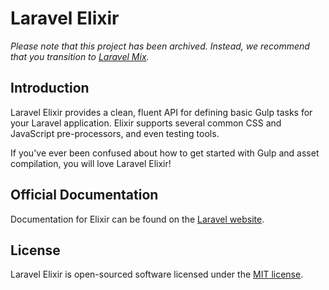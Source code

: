 # Laravel Elixir

*Please note that this project has been archived. Instead, we recommend that you transition to [Laravel Mix](https://github.com/jeffreyway/laravel-mix).*


## Introduction

Laravel Elixir provides a clean, fluent API for defining basic Gulp tasks for your Laravel application. Elixir supports several common CSS and JavaScript pre-processors, and even testing tools.

If you've ever been confused about how to get started with Gulp and asset compilation, you will love Laravel Elixir!

## Official Documentation

Documentation for Elixir can be found on the [Laravel website](http://laravel.com/docs/5.3/elixir).

## License

Laravel Elixir is open-sourced software licensed under the [MIT license](http://opensource.org/licenses/MIT).
